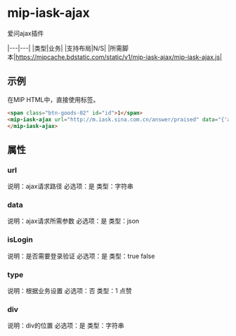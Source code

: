 ﻿# mip-iask-ajax

爱问ajax插件

|---|---|
|类型|业务|
|支持布局|N/S|
|所需脚本|https://mipcache.bdstatic.com/static/v1/mip-iask-ajax/mip-iask-ajax.js|

## 示例

在MIP HTML中，直接使用标签。

```html
<span class="btn-goods-02" id="id">1</span>
<mip-iask-ajax url="http://m.iask.sina.com.cn/answer/praised" data="{'answerId' : 'id'}" isLogin="true" click="id" type="1" div="div" >
</mip-iask-ajax>
```

## 属性

### url

说明：ajax请求路径
必选项：是
类型：字符串

### data

说明：ajax请求所需参数
必选项：是
类型：json

### isLogin

说明：是否需要登录验证
必选项：是
类型：true false

### type

说明：根据业务设置
必选项：否
类型：1 点赞 

### div
说明：div的位置
必选项：是
类型：字符串
